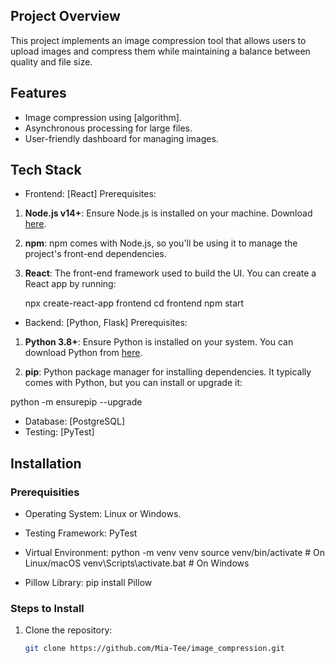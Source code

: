 ## Project Overview
This project implements an image compression tool that allows users to upload images and compress them while maintaining a balance between quality and file size.

## Features
- Image compression using [algorithm].
- Asynchronous processing for large files.
- User-friendly dashboard for managing images.

## Tech Stack
- Frontend: [React]
Prerequisites:
1. **Node.js v14+**: Ensure Node.js is installed on your machine. Download [here](https://nodejs.org/).
2. **npm**: npm comes with Node.js, so you'll be using it to manage the project's front-end dependencies.
3. **React**: The front-end framework used to build the UI. You can create a React app by running:
   
   npx create-react-app frontend
   cd frontend
   npm start

- Backend: [Python, Flask]
Prerequisites:
1.  **Python 3.8+**: Ensure Python is installed on your system. You can download Python from [here](https://www.python.org/downloads/).

2.  **pip**: Python package manager for installing dependencies. It typically comes with Python, but you can install or upgrade it:

   python -m ensurepip --upgrade


- Database: [PostgreSQL]
- Testing: [PyTest]

## Installation

### Prerequisities
- Operating System:
Linux or Windows.

- Testing Framework:
PyTest

- Virtual Environment:
python -m venv venv
source venv/bin/activate   # On Linux/macOS
venv\Scripts\activate.bat  # On Windows

- Pillow Library:
pip install Pillow



### Steps to Install
1. Clone the repository:
   ```bash
   git clone https://github.com/Mia-Tee/image_compression.git
